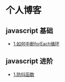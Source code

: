 # 个人博客

## javascript 基础

+ [1.如何中断forEach循环](https://github.com/chenqf/blog/blob/master/articles/javascript基础/如何中断forEach循环/README.md)


## javascript 进阶

+ [1.防抖函数](https://github.com/chenqf/blog/blob/master/articles/javascript进阶/防抖函数/README.md)






